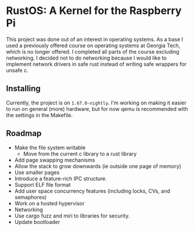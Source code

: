 # RustOS: A Kernel for the Raspberry Pi

This project was done out of an interest in operating systems. As a base I used
a previously offered course on operating systems at Georgia Tech, which is no 
longer offered. I completed all parts of the course excluding networking. I 
decided not to do networking because I would like to implement network drivers 
in safe rust instead of writing safe wrappers for unsafe c.

## Installing
Currently, the project is on `1.67.0-nightly`. I'm working on making it easier 
to run on general (more) hardware, but for now qemu is recommended with the 
settings in the Makefile.  

## Roadmap

* Make the file system writable
    * Move from the current c library to a rust library
* Add page swapping mechanisms
* Allow the stack to grow downwards (ie outside one page of memory)
* Use smaller pages
* Introduce a feature-rich IPC structure.
* Support ELF file format
* Add user space concurrency features (including locks, CVs, and semaphores)
* Work on a hosted hypervisor
* Networking
* Use cargo fuzz and miri to libraries for security.
* Update bootloader
